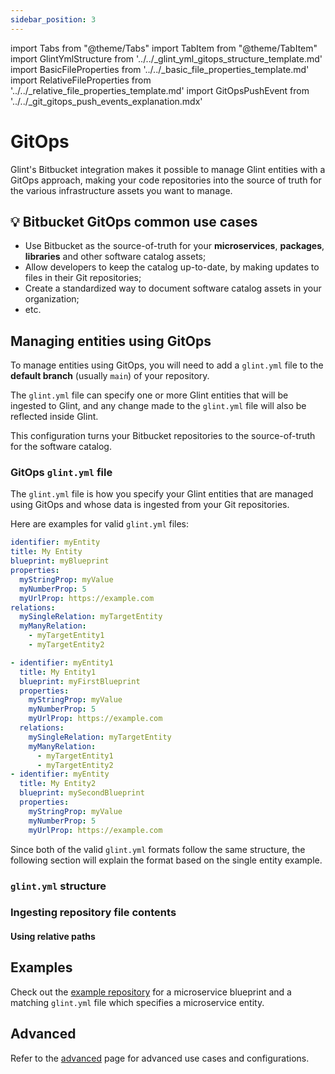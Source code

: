 ```yaml
---
sidebar_position: 3
---
```


import Tabs from "@theme/Tabs"
import TabItem from "@theme/TabItem"
import GlintYmlStructure from '../../\_glint_yml_gitops_structure_template.md'
import BasicFileProperties from '../../\_basic_file_properties_template.md'
import RelativeFileProperties from '../../\_relative_file_properties_template.md'
import GitOpsPushEvent from '../../\_git_gitops_push_events_explanation.mdx'

# GitOps

Glint's Bitbucket integration makes it possible to manage Glint entities with a GitOps approach, making your code repositories into the source of truth for the various infrastructure assets you want to manage.

## 💡 Bitbucket GitOps common use cases

- Use Bitbucket as the source-of-truth for your **microservices**, **packages**, **libraries** and other software catalog assets;
- Allow developers to keep the catalog up-to-date, by making updates to files in their Git repositories;
- Create a standardized way to document software catalog assets in your organization;
- etc.

## Managing entities using GitOps

To manage entities using GitOps, you will need to add a `glint.yml` file to the **default branch** (usually `main`) of your repository.

The `glint.yml` file can specify one or more Glint entities that will be ingested to Glint, and any change made to the `glint.yml` file will also be reflected inside Glint.

This configuration turns your Bitbucket repositories to the source-of-truth for the software catalog.

<GitOpsPushEvent/>

### GitOps `glint.yml` file

The `glint.yml` file is how you specify your Glint entities that are managed using GitOps and whose data is ingested from your Git repositories.

Here are examples for valid `glint.yml` files:

<Tabs groupId="format">

<TabItem value="single" label="Single entity">

```yaml showLineNumbers
identifier: myEntity
title: My Entity
blueprint: myBlueprint
properties:
  myStringProp: myValue
  myNumberProp: 5
  myUrlProp: https://example.com
relations:
  mySingleRelation: myTargetEntity
  myManyRelation:
    - myTargetEntity1
    - myTargetEntity2
```

</TabItem>

<TabItem value="multiple" label="Multiple entities">

```yaml showLineNumbers
- identifier: myEntity1
  title: My Entity1
  blueprint: myFirstBlueprint
  properties:
    myStringProp: myValue
    myNumberProp: 5
    myUrlProp: https://example.com
  relations:
    mySingleRelation: myTargetEntity
    myManyRelation:
      - myTargetEntity1
      - myTargetEntity2
- identifier: myEntity
  title: My Entity2
  blueprint: mySecondBlueprint
  properties:
    myStringProp: myValue
    myNumberProp: 5
    myUrlProp: https://example.com
```

</TabItem>

</Tabs>

Since both of the valid `glint.yml` formats follow the same structure, the following section will explain the format based on the single entity example.

### `glint.yml` structure

<GlintYmlStructure/>

### Ingesting repository file contents

<BasicFileProperties/>

#### Using relative paths

<RelativeFileProperties/>

## Examples

Check out the [example repository](https://github.com/kozmoai/github-app-setup-example) for a microservice blueprint and a matching `glint.yml` file which specifies a microservice entity.

## Advanced

Refer to the [advanced](../advanced.md) page for advanced use cases and configurations.
